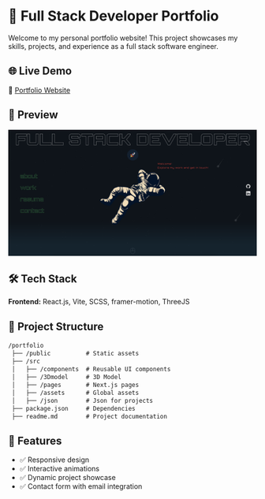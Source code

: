 # 🚀 Full Stack Developer Portfolio

Welcome to my personal portfolio website! This project showcases my skills, projects, and experience as a full stack software engineer.

## 🌐 Live Demo
🔗 [Portfolio Website](https://alexeirusu.com)

## 📸 Preview
![Portfolio Screenshot](./portfolio-screenshot.png)

## 🛠️ Tech Stack
 **Frontend:** React.js, Vite, SCSS, framer-motion, ThreeJS


## 📂 Project Structure
```
/portfolio
 ├── /public          # Static assets
 ├── /src
 │   ├── /components  # Reusable UI components
 │   ├── /3Dmodel     # 3D Model
 │   ├── /pages       # Next.js pages
 │   ├── /assets      # Global assets
 │   ├── /json        # Json for projects
 ├── package.json     # Dependencies
 ├── readme.md        # Project documentation
```

## 📜 Features
* ✅ Responsive design 
* ✅ Interactive animations
* ✅ Dynamic project showcase
* ✅ Contact form with email integration



